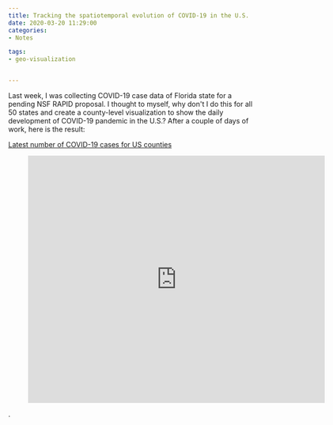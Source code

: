 ```yaml
---
title: Tracking the spatiotemporal evolution of COVID-19 in the U.S. 
date: 2020-03-20 11:29:00
categories:
- Notes

tags:
- geo-visualization


---
```


Last week, I was collecting COVID-19 case data of Florida state for a pending NSF RAPID proposal. I thought to myself, why don't I do this for all 50 states and create a county-level visualization to show the daily development of COVID-19 pandemic in the U.S.? After a couple of days of work, here is the result:


[Latest number of COVID-19 cases for US counties](https://smart-spatial.com/ResearchProject/COVID_Count_US.html)


<figure class="video_container">
  <iframe align='center' height='500' width='600' src="https://smart-spatial.com/ResearchProject/COVID_Count_US.html" frameborder="0" allowfullscreen="true"> </iframe>
</figure>. 




<!-- more -->
